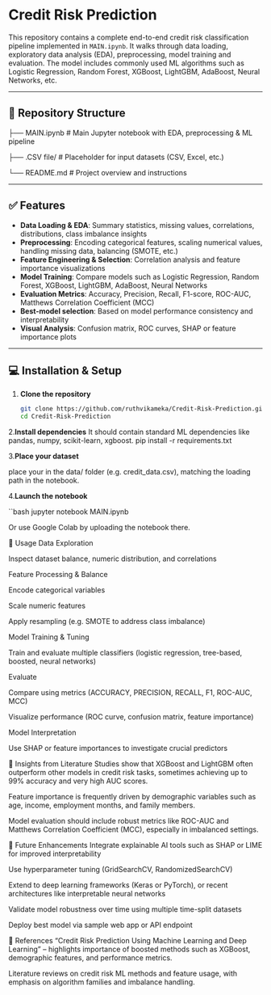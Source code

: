 # Credit Risk Prediction 

This repository contains a complete end-to-end credit risk classification pipeline implemented in `MAIN.ipynb`. It walks through data loading, exploratory data analysis (EDA), preprocessing, model training and evaluation. The model includes commonly used ML algorithms such as Logistic Regression, Random Forest, XGBoost, LightGBM, AdaBoost, Neural Networks, etc.

---

## 📁 Repository Structure
├── MAIN.ipynb # Main Jupyter notebook with EDA, preprocessing & ML pipeline

├── .CSV file/ # Placeholder for input datasets (CSV, Excel, etc.)   

└── README.md # Project overview and instructions


---

## ✅ Features

- **Data Loading & EDA**: Summary statistics, missing values, correlations, distributions, class imbalance insights  
- **Preprocessing**: Encoding categorical features, scaling numerical values, handling missing data, balancing (SMOTE, etc.)  
- **Feature Engineering & Selection**: Correlation analysis and feature importance visualizations  
- **Model Training**: Compare models such as Logistic Regression, Random Forest, XGBoost, LightGBM, AdaBoost, Neural Networks  
- **Evaluation Metrics**: Accuracy, Precision, Recall, F1-score, ROC-AUC, Matthews Correlation Coefficient (MCC)  
- **Best-model selection**: Based on model performance consistency and interpretability  
- **Visual Analysis**: Confusion matrix, ROC curves, SHAP or feature importance plots  

---

## 💻 Installation & Setup

1. **Clone the repository**  
   ```bash
   git clone https://github.com/ruthvikameka/Credit-Risk-Prediction.git
   cd Credit-Risk-Prediction
2.**Install dependencies**
It should contain standard ML dependencies like pandas, numpy, scikit-learn, xgboost.
  pip install -r requirements.txt




  
3.**Place your dataset**

place your in the data/ folder (e.g. credit_data.csv), matching the loading path in the notebook.

4.**Launch the notebook**

 ``bash
 jupyter notebook MAIN.ipynb

Or use Google Colab by uploading the notebook there.

🧪 Usage
Data Exploration

Inspect dataset balance, numeric distribution, and correlations

Feature Processing & Balance

Encode categorical variables

Scale numeric features

Apply resampling (e.g. SMOTE to address class imbalance)

Model Training & Tuning

Train and evaluate multiple classifiers (logistic regression, tree-based, boosted, neural networks)

Evaluate

Compare using metrics (ACCURACY, PRECISION, RECALL, F1, ROC-AUC, MCC)

Visualize performance (ROC curve, confusion matrix, feature importance)

Model Interpretation

Use SHAP or feature importances to investigate crucial predictors

🧭 Insights from Literature
Studies show that XGBoost and LightGBM often outperform other models in credit risk tasks, sometimes achieving up to 99% accuracy and very high AUC scores.

Feature importance is frequently driven by demographic variables such as age, income, employment months, and family members.

Model evaluation should include robust metrics like ROC-AUC and Matthews Correlation Coefficient (MCC), especially in imbalanced settings.

📌 Future Enhancements
Integrate explainable AI tools such as SHAP or LIME for improved interpretability

Use hyperparameter tuning (GridSearchCV, RandomizedSearchCV)

Extend to deep learning frameworks (Keras or PyTorch), or recent architectures like interpretable neural networks

Validate model robustness over time using multiple time-split datasets

Deploy best model via sample web app or API endpoint

📄 References
“Credit Risk Prediction Using Machine Learning and Deep Learning” – highlights importance of boosted methods such as XGBoost, demographic features, and performance metrics.

Literature reviews on credit risk ML methods and feature usage, with emphasis on algorithm families and imbalance handling.
